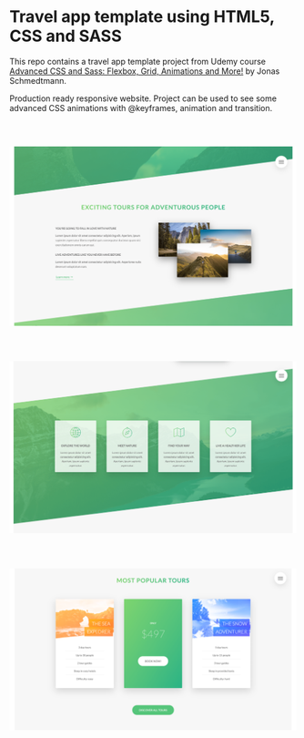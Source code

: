 # Travel app template using HTML5, CSS and SASS

This repo contains a travel app template project from Udemy course [Advanced CSS and Sass: Flexbox, Grid, Animations and More!](https://www.udemy.com/course/advanced-css-and-sass/) by Jonas Schmedtmann.

Production ready responsive website. Project can be used to see some advanced CSS animations with @keyframes, animation and transition.

### &nbsp;

![Natours about](./screenshots/screenshot_about-min.png)

### &nbsp;

![Natours features](./screenshots/screenshot_features-min.png)

### &nbsp;

![Natours tours](./screenshots/screenshot_tours-min.png)
